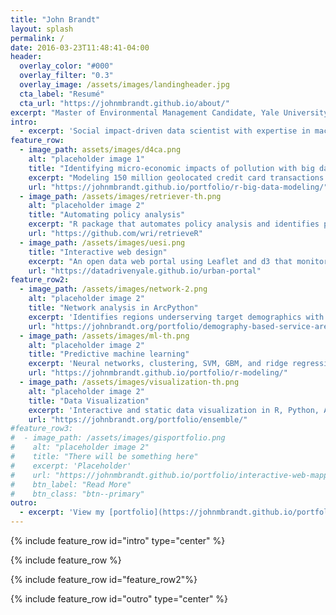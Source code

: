 ```yaml
---
title: "John Brandt"
layout: splash
permalink: /
date: 2016-03-23T11:48:41-04:00
header:
  overlay_color: "#000"
  overlay_filter: "0.3"
  overlay_image: /assets/images/landingheader.jpg
  cta_label: "Resumé"
  cta_url: "https://johnmbrandt.github.io/about/"
excerpt: "Master of Environmental Management Candidate, Yale University"
intro: 
  - excerpt: 'Social impact-driven data scientist with expertise in machine learning, statistics, GIS, and natural language processing. Passionate about applying data-driven methods to drive better business and policy decisions.'
feature_row:
  - image_path: assets/images/d4ca.png
    alt: "placeholder image 1"
    title: "Identifying micro-economic impacts of pollution with big data"
    excerpt: "Modeling 150 million geolocated credit card transactions to identify a novel multibillion-dollar economic impact of air pollution"
    url: "https://johnmbrandt.github.io/portfolio/r-big-data-modeling/"
  - image_path: /assets/images/retriever-th.png
    alt: "placeholder image 2"
    title: "Automating policy analysis"
    excerpt: "R package that automates policy analysis and identifies policy misalignment with neural embeddings"
    url: "https://github.com/wri/retrieveR"
  - image_path: /assets/images/uesi.png
    title: "Interactive web design"
    excerpt: "An open data web portal using Leaflet and d3 that monitors inclusivity and equity at a neighborhood scale in 30 global cities"
    url: "https://datadrivenyale.github.io/urban-portal"
feature_row2:
  - image_path: /assets/images/network-2.png
    alt: "placeholder image 2"
    title: "Network analysis in ArcPython"
    excerpt: 'Identifies regions underserving target demographics with road network analysis'
    url: "https://johnbrandt.org/portfolio/demography-based-service-area/"
  - image_path: /assets/images/ml-th.png
    alt: "placeholder image 2"
    title: "Predictive machine learning"
    excerpt: 'Neural networks, clustering, SVM, GBM, and ridge regression to predict energy generation.'
    url: "https://johnmbrandt.github.io/portfolio/r-modeling/"
  - image_path: /assets/images/visualization-th.png
    alt: "placeholder image 2"
    title: "Data Visualization"
    excerpt: 'Interactive and static data visualization in R, Python, ArcMap, and JavaScript'
    url: "https://johnbrandt.org/portfolio/ensemble/"
#feature_row3:
#  - image_path: /assets/images/gisportfolio.png
#    alt: "placeholder image 2"
#    title: "There will be something here"
#    excerpt: 'Placeholder'
#    url: "https://johnmbrandt.github.io/portfolio/interactive-web-mapping/"
#    btn_label: "Read More"
#    btn_class: "btn--primary"
outro: 
  - excerpt: 'View my [portfolio](https://johnmbrandt.github.io/portfolio/), [resume](https://johnmbrandt.github.io/about/), or [LinkedIn](https://www.linkedin.com/in/johnmbrandt).'
---
```


{% include feature_row id="intro" type="center" %}

{% include feature_row %}

{% include feature_row id="feature_row2"%}

{% include feature_row id="outro" type="center" %}